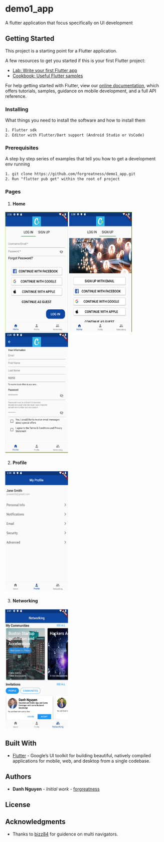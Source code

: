 # demo1_app

A flutter application that focus specifically on UI development

## Getting Started

This project is a starting point for a Flutter application.

A few resources to get you started if this is your first Flutter project:

- [Lab: Write your first Flutter app](https://flutter.dev/docs/get-started/codelab)
- [Cookbook: Useful Flutter samples](https://flutter.dev/docs/cookbook)

For help getting started with Flutter, view our
[online documentation](https://flutter.dev/docs), which offers tutorials,
samples, guidance on mobile development, and a full API reference.

### Installing

What things you need to install the software and how to install them

```
1. Flutter sdk
2. Editor with Flutter/Dart support (Android Studio or VsCode)
```

### Prerequisites

A step by step series of examples that tell you how to get a development env running

```
1. git clone https://github.com/forgreatness/demo1_app.git
2. Run "flutter pub get" within the root of project
```

### Pages

1. #### Home

<p float="left">
  <img title="Login Tab" src="./pages_sample/home_login_tab.png" width="200" height="380"  />
  <img title="Signup Tab" src="./pages_sample/home_signup_tab.png" width="200" height="380" /> 
  <img title="Signup Form "src="./pages_sample/home_signup_form.png" width="200" height="380"/>
</p>

2. #### Profile

<img title="Profile Page" src="./pages_sample/profile.png" width="200" height="380">

3. #### Networking

<img title="Networking Page" src="./pages_sample/networking.png" width="200" height="380">

## Built With

* [Flutter](https://flutter.dev/) - Google’s UI toolkit for building beautiful, natively compiled applications for mobile, web, and desktop from a single codebase.

## Authors

* **Danh Nguyen** - *Initial work* - [forgreatness](https://github.com/forgreatness)

## License

## Acknowledgments

* Thanks to [bizz84](https://github.com/bizz84/nested-navigation-demo-flutter?source=post_page-----90eb6caa6dbf----------------------) for guidence on multi navigators. 